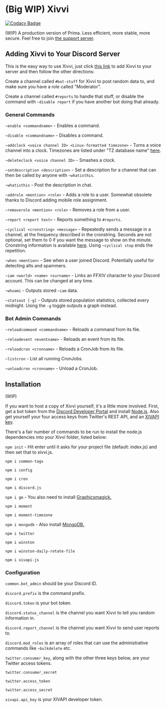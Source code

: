 # (Big WIP) Xivvi

[![Codacy Badge](https://api.codacy.com/project/badge/Grade/77d511b3bd694eb1bb086e9252985b4e)](https://app.codacy.com/app/karashiiro/Xivvi?utm_source=github.com&utm_medium=referral&utm_content=karashiiro/Xivvi&utm_campaign=Badge_Grade_Dashboard)

(WIP) A production version of Prima. Less efficient, more stable, more secure. Feel free to join [the support server](https://discord.gg/ZbyeWvB).

## Adding Xivvi to Your Discord Server
This is the easy way to use Xivvi, just click [this link](https://discordapp.com/api/oauth2/authorize?client_id=582785047371841537&permissions=0&scope=bot) to add Xivvi to your server and then follow the other directions:

Create a channel called `#bot-stuff` for Xivvi to post random data to, and make sure you have a role called "Moderator".

Create a channel called `#reports` to handle that stuff, or disable the command with `~disable report` if you have another bot doing that already.

### General Commands
`~enable <commandname>` - Enables a command.

`~disable <commandname>` - Disables a command.

`~addclock <voice channel ID> <Linux-formatted timezone>` - Turns a voice channel into a clock. Timezones are listed under "TZ database name" [here](https://en.wikipedia.org/wiki/List_of_tz_database_time_zones).

`~deleteclock <voice channel ID>` - Smashes a clock.

`~setdescription <description>` - Set a description for a channel that can then be called by anyone with `~whatisthis`.

`~whatisthis` - Post the description in chat.

`~addrole <mention> <role>` - Adds a role to a user. Somewhat obsolete thanks to Discord adding mobile role assignment.

`~removerole <mention> <role>` - Removes a role from a user.

`~report <report text>` - Reports something to `#reports`.

`~cyclical <cronstring> <message>` - Repeatedly sends a message in a channel, at the frequency described in the cronstring. Seconds are not optional, set them to 0 if you want the message to show on the minute. Cronstring information is available [here](https://www.npmjs.com/package/node-cron). Using `~cyclical stop` ends the repetition.

`~when <mention>` - See when a user joined Discord. Potentially useful for detecting alts and spammers.

`~iam <world> <name> <surname>` - Links an FFXIV character to your Discord account. This can be changed at any time.

`~whoami` - Outputs stored `~iam` data.

`~statsout [-g]` - Outputs stored population statistics, collected every midnight. Using the `-g` toggle outputs a graph instead.

### Bot Admin Commands
`~reloadcommand <commandname>` - Reloads a command from its file.

`~reloadevent <eventname>` - Reloads an event from its file.

`~reloadcron <cronname>` - Reloads a CronJob from its file.

`~listcron` - List all running CronJobs.

`~unloadcron <cronname>` - Unload a CronJob.

## Installation
(WIP)

If you want to host a copy of Xivvi yourself, it's a little more involved. First, get a bot token from the [Discord Developer Portal](https://discordapp.com/developers/docs/intro) and install [Node.js](https://nodejs.org/en/). Also get yourself your four access keys from Twitter's REST API, and an [XIVAPI key](https://xivapi.com/account).

There's a fair number of commands to be run to install the node.js dependencies into your Xivvi folder, listed below:

`npm init` - Hit enter until it asks for your project file (default: index.js) and then set that to xivvi.js.

`npm i common-tags`

`npm i config`

`npm i cron`

`npm i discord.js`

`npm i gm` - You also need to install [Graphicsmagick.](http://www.graphicsmagick.org/)

`npm i moment`

`npm i moment-timezone`

`npm i mongodb` - Also install [MongoDB.](https://docs.mongodb.com/manual/administration/install-community/)

`npm i twitter`

`npm i winston`

`npm i winston-daily-rotate-file`

`npm i xivapi-js`

### Configuration
`common.bot_admin` should be your Discord ID.

`discord.prefix` is the command prefix.

`discord.token` is your bot token.

`discord.status_channel` is the channel you want Xivvi to tell you random information in.

`discord.report_channel` is the channel you want Xivvi to send user reports to.

`discord.mod_roles` is an array of roles that can use the administrative commands like `~bulkdelete` etc.

`twitter.consumer_key`, along with the other three keys below, are your Twitter access tokens.

`twitter.consumer_secret`

`twitter.access_token`

`twitter.access_secret`

`xivapi.api_key` is your XIVAPI developer token.

